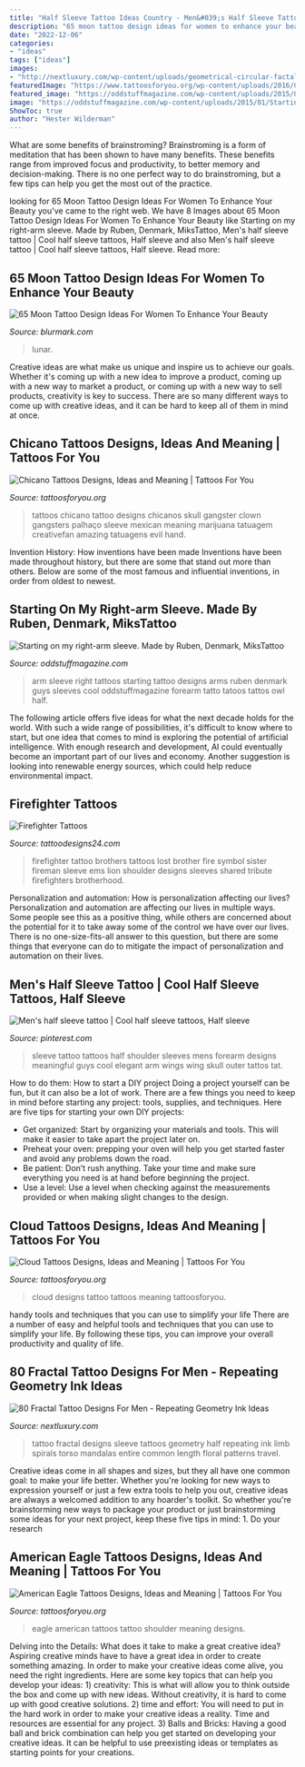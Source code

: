 ```yaml
---
title: "Half Sleeve Tattoo Ideas Country - Men&#039;s Half Sleeve Tattoo"
description: "65 moon tattoo design ideas for women to enhance your beauty"
date: "2022-12-06"
categories:
- "ideas"
tags: ["ideas"]
images:
- "http://nextluxury.com/wp-content/uploads/geometrical-circular-factal-male-arm-half-sleeve-tattoo.jpg"
featuredImage: "https://www.tattoosforyou.org/wp-content/uploads/2016/03/American-Eagle-Tattoo-Shoulder.jpg"
featured_image: "https://oddstuffmagazine.com/wp-content/uploads/2015/01/Starting-on-my-right-arm-sleeve.-Made-by-Ruben-Denmark-MiksTattoo.jpg"
image: "https://oddstuffmagazine.com/wp-content/uploads/2015/01/Starting-on-my-right-arm-sleeve.-Made-by-Ruben-Denmark-MiksTattoo.jpg"
ShowToc: true
author: "Hester Wilderman"
---
```



What are some benefits of brainstroming?
Brainstroming is a form of meditation that has been shown to have many benefits. These benefits range from improved focus and productivity, to better memory and decision-making. There is no one perfect way to do brainstroming, but a few tips can help you get the most out of the practice.

	

		
looking for 65 Moon Tattoo Design Ideas For Women To Enhance Your Beauty you've came to the right web. We have 8 Images about 65 Moon Tattoo Design Ideas For Women To Enhance Your Beauty like Starting on my right-arm sleeve. Made by Ruben, Denmark, MiksTattoo, Men&#039;s half sleeve tattoo | Cool half sleeve tattoos, Half sleeve and also Men&#039;s half sleeve tattoo | Cool half sleeve tattoos, Half sleeve. Read more:
		
    
## 65 Moon Tattoo Design Ideas For Women To Enhance Your Beauty

<img loading=lazy src="https://www.blurmark.com/wp-content/uploads/2017/03/Lunar-Exploration-On-Back-768x816.jpg" onerror="this.onerror=null;this.src='https://tse2.mm.bing.net/th?id=OIP.oaR2_tg4-jO4qHHeWqwOPQHaH3&amp;pid=15.1';" alt="65 Moon Tattoo Design Ideas For Women To Enhance Your Beauty">

_Source: blurmark.com_

>lunar. 

	

Creative ideas are what make us unique and inspire us to achieve our goals. Whether it's coming up with a new idea to improve a product, coming up with a new way to market a product, or coming up with a new way to sell products, creativity is key to success. There are so many different ways to come up with creative ideas, and it can be hard to keep all of them in mind at once.

    
## Chicano Tattoos Designs, Ideas And Meaning | Tattoos For You

<img loading=lazy src="https://www.tattoosforyou.org/wp-content/uploads/2016/05/Tattoos-Chicanos.jpg" onerror="this.onerror=null;this.src='https://tse4.mm.bing.net/th?id=OIP.EVRDeg1o0TCEkETpejtlgAHaL9&amp;pid=15.1';" alt="Chicano Tattoos Designs, Ideas and Meaning | Tattoos For You">

_Source: tattoosforyou.org_

>tattoos chicano tattoo designs chicanos skull gangster clown gangsters palhaço sleeve mexican meaning marijuana tatuagem creativefan amazing tatuagens evil hand. 

	

Invention History: How inventions have been made
Inventions have been made throughout history, but there are some that stand out more than others. Below are some of the most famous and influential inventions, in order from oldest to newest.

    
## Starting On My Right-arm Sleeve. Made By Ruben, Denmark, MiksTattoo

<img loading=lazy src="https://oddstuffmagazine.com/wp-content/uploads/2015/01/Starting-on-my-right-arm-sleeve.-Made-by-Ruben-Denmark-MiksTattoo.jpg" onerror="this.onerror=null;this.src='https://tse3.mm.bing.net/th?id=OIP.zcdXRKEPPgBXwnX5PbwlrgHaNG&amp;pid=15.1';" alt="Starting on my right-arm sleeve. Made by Ruben, Denmark, MiksTattoo">

_Source: oddstuffmagazine.com_

>arm sleeve right tattoos starting tattoo designs arms ruben denmark guys sleeves cool oddstuffmagazine forearm tatto tatoos tattos owl half. 

	

The following article offers five ideas for what the next decade holds for the world. With such a wide range of possibilities, it's difficult to know where to start, but one idea that comes to mind is exploring the potential of artificial intelligence. With enough research and development, AI could eventually become an important part of our lives and economy. Another suggestion is looking into renewable energy sources, which could help reduce environmental impact.

    
## Firefighter Tattoos

<img loading=lazy src="http://www.tattoodesigns24.com/wp-content/uploads/2015/01/Brothers-Lost-Firefighter-Tattoo.jpg" onerror="this.onerror=null;this.src='https://tse3.mm.bing.net/th?id=OIP.WDqBJqZYgcJqyaxDq1YmQQHaLG&amp;pid=15.1';" alt="Firefighter Tattoos">

_Source: tattoodesigns24.com_

>firefighter tattoo brothers tattoos lost brother fire symbol sister fireman sleeve ems lion shoulder designs sleeves shared tribute firefighters brotherhood. 

	

Personalization and automation: How is personalization affecting our lives?
Personalization and automation are affecting our lives in multiple ways. Some people see this as a positive thing, while others are concerned about the potential for it to take away some of the control we have over our lives. There is no one-size-fits-all answer to this question, but there are some things that everyone can do to mitigate the impact of personalization and automation on their lives.

    
## Men&#039;s Half Sleeve Tattoo | Cool Half Sleeve Tattoos, Half Sleeve

<img loading=lazy src="https://i.pinimg.com/736x/cf/e8/f1/cfe8f1df3ad07c862b60db1da67f6394--mens-sleeve-tattoos-mens-half-sleeve-tattoo-ideas.jpg" onerror="this.onerror=null;this.src='https://tse2.mm.bing.net/th?id=OIP.yT_4n3obFX3YtneJ0IOg6wHaNL&amp;pid=15.1';" alt="Men&#039;s half sleeve tattoo | Cool half sleeve tattoos, Half sleeve">

_Source: pinterest.com_

>sleeve tattoo tattoos half shoulder sleeves mens forearm designs meaningful guys cool elegant arm wings wing skull outer tattos tat. 

	

How to do them: How to start a DIY project
Doing a project yourself can be fun, but it can also be a lot of work. There are a few things you need to keep in mind before starting any project: tools, supplies, and techniques. Here are five tips for starting your own DIY projects: 
- Get organized: Start by organizing your materials and tools. This will make it easier to take apart the project later on. 
- Preheat your oven: prepping your oven will help you get started faster and avoid any problems down the road. 
- Be patient: Don’t rush anything. Take your time and make sure everything you need is at hand before beginning the project. 
- Use a level: Use a level when checking against the measurements provided or when making slight changes to the design.

    
## Cloud Tattoos Designs, Ideas And Meaning | Tattoos For You

<img loading=lazy src="http://www.tattoosforyou.org/wp-content/uploads/2013/10/Cloud-Tattoo-Designs.jpg" onerror="this.onerror=null;this.src='https://tse4.mm.bing.net/th?id=OIP.2jTYpRCAjiDEvueElQQwZAHaJ4&amp;pid=15.1';" alt="Cloud Tattoos Designs, Ideas and Meaning | Tattoos For You">

_Source: tattoosforyou.org_

>cloud designs tattoo tattoos meaning tattoosforyou. 

	

handy tools and techniques that you can use to simplify your life
There are a number of easy and helpful tools and techniques that you can use to simplify your life. By following these tips, you can improve your overall productivity and quality of life.

    
## 80 Fractal Tattoo Designs For Men - Repeating Geometry Ink Ideas

<img loading=lazy src="http://nextluxury.com/wp-content/uploads/geometrical-circular-factal-male-arm-half-sleeve-tattoo.jpg" onerror="this.onerror=null;this.src='https://tse1.mm.bing.net/th?id=OIP.MUG0Sy_ND35HS8j9zfdOsAAAAA&amp;pid=15.1';" alt="80 Fractal Tattoo Designs For Men - Repeating Geometry Ink Ideas">

_Source: nextluxury.com_

>tattoo fractal designs sleeve tattoos geometry half repeating ink limb spirals torso mandalas entire common length floral patterns travel. 

	

Creative ideas come in all shapes and sizes, but they all have one common goal: to make your life better. Whether you're looking for new ways to expression yourself or just a few extra tools to help you out, creative ideas are always a welcomed addition to any hoarder's toolkit. So whether you're brainstorming new ways to package your product or just brainstorming some ideas for your next project, keep these five tips in mind: 1. Do your research

    
## American Eagle Tattoos Designs, Ideas And Meaning | Tattoos For You

<img loading=lazy src="https://www.tattoosforyou.org/wp-content/uploads/2016/03/American-Eagle-Tattoo-Shoulder.jpg" onerror="this.onerror=null;this.src='https://tse4.mm.bing.net/th?id=OIP.CjAnQvhXDJ0UjdpbH-4wCwHaJ4&amp;pid=15.1';" alt="American Eagle Tattoos Designs, Ideas and Meaning | Tattoos For You">

_Source: tattoosforyou.org_

>eagle american tattoos tattoo shoulder meaning designs. 

	

Delving into the Details: What does it take to make a great creative idea?
Aspiring creative minds have to have a great idea in order to create something amazing. In order to make your creative ideas come alive, you need the right ingredients. Here are some key topics that can help you develop your ideas: 1) creativity: This is what will allow you to think outside the box and come up with new ideas. Without creativity, it is hard to come up with good creative solutions. 2) time and effort: You will need to put in the hard work in order to make your creative ideas a reality. Time and resources are essential for any project. 3) Balls and Bricks: Having a good ball and brick combination can help you get started on developing your creative ideas. It can be helpful to use preexisting ideas or templates as starting points for your creations.

